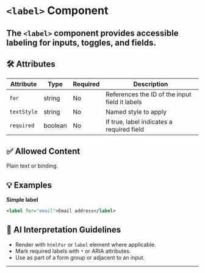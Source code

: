 # `<label>` Component

The `<label>` component provides accessible labeling for inputs, toggles, and fields.
---

## 🛠 Attributes
| Attribute | Type | Required | Description |
|-----------|------|----------|-------------|
| `for` | string | No | References the ID of the input field it labels |
| `textStyle` | string | No | Named style to apply |
| `required` | boolean | No | If true, label indicates a required field |

## ✅ Allowed Content
Plain text or binding.

## 💡 Examples
**Simple label**
```xml
<label for="email">Email address</label>
```

## 🧩 AI Interpretation Guidelines
- Render with `htmlFor` or `label` element where applicable.
- Mark required labels with `*` or ARIA attributes.
- Use as part of a form group or adjacent to an input.
---
